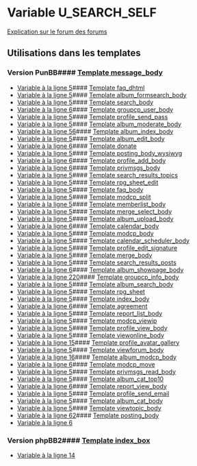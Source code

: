 # Variable U_SEARCH_SELF
[Explication sur le forum des forums](http://forum.forumactif.com/t294113-listing-des-variables#U_SEARCH_SELF)
## Utilisations dans les templates
### Version PunBB#### [Template message_body](punbb/message_body.md)
* [Variable à la ligne 5](../punbb/message_body.tpl#L5)#### [Template faq_dhtml](punbb/faq_dhtml.md)
* [Variable à la ligne 5](../punbb/faq_dhtml.tpl#L5)#### [Template album_formsearch_body](punbb/album_formsearch_body.md)
* [Variable à la ligne 5](../punbb/album_formsearch_body.tpl#L5)#### [Template search_body](punbb/search_body.md)
* [Variable à la ligne 6](../punbb/search_body.tpl#L6)#### [Template groupcp_user_body](punbb/groupcp_user_body.md)
* [Variable à la ligne 5](../punbb/groupcp_user_body.tpl#L5)#### [Template profile_send_pass](punbb/profile_send_pass.md)
* [Variable à la ligne 5](../punbb/profile_send_pass.tpl#L5)#### [Template album_moderate_body](punbb/album_moderate_body.md)
* [Variable à la ligne 56](../punbb/album_moderate_body.tpl#L56)#### [Template album_index_body](punbb/album_index_body.md)
* [Variable à la ligne 5](../punbb/album_index_body.tpl#L5)#### [Template album_edit_body](punbb/album_edit_body.md)
* [Variable à la ligne 6](../punbb/album_edit_body.tpl#L6)#### [Template donate](punbb/donate.md)
* [Variable à la ligne 5](../punbb/donate.tpl#L5)#### [Template posting_body_wysiwyg](punbb/posting_body_wysiwyg.md)
* [Variable à la ligne 6](../punbb/posting_body_wysiwyg.tpl#L6)#### [Template profile_add_body](punbb/profile_add_body.md)
* [Variable à la ligne 6](../punbb/profile_add_body.tpl#L6)#### [Template privmsgs_body](punbb/privmsgs_body.md)
* [Variable à la ligne 5](../punbb/privmsgs_body.tpl#L5)#### [Template search_results_topics](punbb/search_results_topics.md)
* [Variable à la ligne 5](../punbb/search_results_topics.tpl#L5)#### [Template rpg_sheet_edit](punbb/rpg_sheet_edit.md)
* [Variable à la ligne 5](../punbb/rpg_sheet_edit.tpl#L5)#### [Template faq_body](punbb/faq_body.md)
* [Variable à la ligne 5](../punbb/faq_body.tpl#L5)#### [Template modcp_split](punbb/modcp_split.md)
* [Variable à la ligne 5](../punbb/modcp_split.tpl#L5)#### [Template memberlist_body](punbb/memberlist_body.md)
* [Variable à la ligne 5](../punbb/memberlist_body.tpl#L5)#### [Template merge_select_body](punbb/merge_select_body.md)
* [Variable à la ligne 5](../punbb/merge_select_body.tpl#L5)#### [Template album_upload_body](punbb/album_upload_body.md)
* [Variable à la ligne 6](../punbb/album_upload_body.tpl#L6)#### [Template calendar_body](punbb/calendar_body.md)
* [Variable à la ligne 5](../punbb/calendar_body.tpl#L5)#### [Template modcp_body](punbb/modcp_body.md)
* [Variable à la ligne 5](../punbb/modcp_body.tpl#L5)#### [Template calendar_scheduler_body](punbb/calendar_scheduler_body.md)
* [Variable à la ligne 5](../punbb/calendar_scheduler_body.tpl#L5)#### [Template profile_edit_signature](punbb/profile_edit_signature.md)
* [Variable à la ligne 5](../punbb/profile_edit_signature.tpl#L5)#### [Template merge_body](punbb/merge_body.md)
* [Variable à la ligne 5](../punbb/merge_body.tpl#L5)#### [Template search_results_posts](punbb/search_results_posts.md)
* [Variable à la ligne 6](../punbb/search_results_posts.tpl#L6)#### [Template album_showpage_body](punbb/album_showpage_body.md)
* [Variable à la ligne 220](../punbb/album_showpage_body.tpl#L220)#### [Template groupcp_info_body](punbb/groupcp_info_body.md)
* [Variable à la ligne 5](../punbb/groupcp_info_body.tpl#L5)#### [Template album_search_body](punbb/album_search_body.md)
* [Variable à la ligne 5](../punbb/album_search_body.tpl#L5)#### [Template rpg_sheet](punbb/rpg_sheet.md)
* [Variable à la ligne 5](../punbb/rpg_sheet.tpl#L5)#### [Template index_body](punbb/index_body.md)
* [Variable à la ligne 6](../punbb/index_body.tpl#L6)#### [Template agreement](punbb/agreement.md)
* [Variable à la ligne 5](../punbb/agreement.tpl#L5)#### [Template report_list_body](punbb/report_list_body.md)
* [Variable à la ligne 5](../punbb/report_list_body.tpl#L5)#### [Template modcp_viewip](punbb/modcp_viewip.md)
* [Variable à la ligne 5](../punbb/modcp_viewip.tpl#L5)#### [Template profile_view_body](punbb/profile_view_body.md)
* [Variable à la ligne 5](../punbb/profile_view_body.tpl#L5)#### [Template viewonline_body](punbb/viewonline_body.md)
* [Variable à la ligne 15](../punbb/viewonline_body.tpl#L15)#### [Template profile_avatar_gallery](punbb/profile_avatar_gallery.md)
* [Variable à la ligne 5](../punbb/profile_avatar_gallery.tpl#L5)#### [Template viewforum_body](punbb/viewforum_body.md)
* [Variable à la ligne 16](../punbb/viewforum_body.tpl#L16)#### [Template album_modcp_body](punbb/album_modcp_body.md)
* [Variable à la ligne 6](../punbb/album_modcp_body.tpl#L6)#### [Template modcp_move](punbb/modcp_move.md)
* [Variable à la ligne 5](../punbb/modcp_move.tpl#L5)#### [Template privmsgs_read_body](punbb/privmsgs_read_body.md)
* [Variable à la ligne 5](../punbb/privmsgs_read_body.tpl#L5)#### [Template album_cat_top10](punbb/album_cat_top10.md)
* [Variable à la ligne 6](../punbb/album_cat_top10.tpl#L6)#### [Template report_view_body](punbb/report_view_body.md)
* [Variable à la ligne 5](../punbb/report_view_body.tpl#L5)#### [Template profile_send_email](punbb/profile_send_email.md)
* [Variable à la ligne 5](../punbb/profile_send_email.tpl#L5)#### [Template album_cat_body](punbb/album_cat_body.md)
* [Variable à la ligne 5](../punbb/album_cat_body.tpl#L5)#### [Template viewtopic_body](punbb/viewtopic_body.md)
* [Variable à la ligne 62](../punbb/viewtopic_body.tpl#L62)#### [Template posting_body](punbb/posting_body.md)
* [Variable à la ligne 6](../punbb/posting_body.tpl#L6)
### Version phpBB2#### [Template index_box](subsilver/index_box.md)
* [Variable à la ligne 14](../subsilver/index_box.tpl#L14)